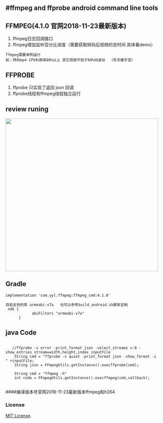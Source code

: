 #ffmpeg and ffprobe android command line tools
--
## FFMPEG(4.1.0   官网2018-11-23最新版本)
1. ffmpeg日志回调接口
2. ffmpeg增加监听百分比进度（需要获取转码后视频的总时间 具体看demo）
```
ffmpeg需要单例运行  
如：转码mp4 CPU利用率80%以上 其它视频不低于60%间波动  （冬天暖手宝）
```
## FFPROBE
1. ffprobe 只实现了返回 json 回调 
2. ffprobe线程和ffmpeg线程独立运行

## review runing

<image src="./img/222.gif" width="500px"/>

## Gradle
```
implementation 'com.yyl.ffmpeg:ffmpeg_cmd:4.1.0'

目前支持的库 armeabi-v7a   也可以参考build_android.sh脚本定制
 ndk {
            abiFilters "armeabi-v7a"
      }
```
## java Code
```
    
   //ffprobe -v error -print_format json -select_streams v:0 -show_entries stream=width,height,index inputFile
    String cmd = "ffprobe -v quiet -print_format json -show_format -i " +inputFile;
    String json = FFmpegUtils.getInstance().execffprobe(cmd);
  
    String cmd = "ffmpeg -h"
    int code = FFmpegUtils.getInstance().execffmpeg(cmd,callback);
    
```

####编译版本号官网2018-11-23最新版本ffmpeg和h264

### License
[MIT License](https://opensource.org/licenses/MIT).
